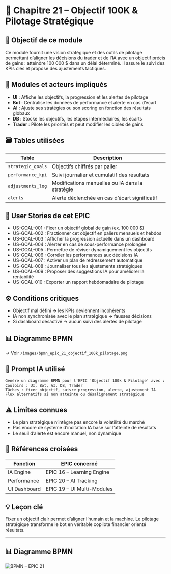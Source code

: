 # 📘 Chapitre 21 – Objectif 100K & Pilotage Stratégique

## 🎯 Objectif de ce module

Ce module fournit une vision stratégique et des outils de pilotage permettant d’aligner les décisions du trader et de l’IA avec un objectif précis de gains : atteindre 100 000 \$ dans un délai déterminé. Il assure le suivi des KPIs clés et propose des ajustements tactiques.

## 🧠 Modules et acteurs impliqués

* **UI** : Affiche les objectifs, la progression et les alertes de pilotage
* **Bot** : Centralise les données de performance et alerte en cas d’écart
* **AI** : Ajuste ses stratégies ou son scoring en fonction des résultats globaux
* **DB** : Stocke les objectifs, les étapes intermédiaires, les écarts
* **Trader** : Pilote les priorités et peut modifier les cibles de gains

## 🗃️ Tables utilisées

| Table             | Description                                     |
| ----------------- | ----------------------------------------------- |
| `strategic_goals` | Objectifs chiffrés par palier                   |
| `performance_kpi` | Suivi journalier et cumulatif des résultats     |
| `adjustments_log` | Modifications manuelles ou IA dans la stratégie |
| `alerts`          | Alerte déclenchée en cas d’écart significatif   |

## 📜 User Stories de cet EPIC

* US-GOAL-001 : Fixer un objectif global de gain (ex. 100 000 \$)
* US-GOAL-002 : Fractionner cet objectif en paliers mensuels et hebdos
* US-GOAL-003 : Afficher la progression actuelle dans un dashboard
* US-GOAL-004 : Alerter en cas de sous-performance prolongée
* US-GOAL-005 : Permettre de réviser dynamiquement les objectifs
* US-GOAL-006 : Corréler les performances aux décisions IA
* US-GOAL-007 : Activer un plan de redressement automatique
* US-GOAL-008 : Journaliser tous les ajustements stratégiques
* US-GOAL-009 : Proposer des suggestions IA pour améliorer la rentabilité
* US-GOAL-010 : Exporter un rapport hebdomadaire de pilotage

## ⚙️ Conditions critiques

* Objectif mal défini → les KPIs deviennent incohérents
* IA non synchronisée avec le plan stratégique → fausses décisions
* Si dashboard désactivé → aucun suivi des alertes de pilotage

## 📊 Diagramme BPMN

→ Voir `/images/bpmn_epic_21_objectif_100k_pilotage.png`

## 🧠 Prompt IA utilisé

```
Génère un diagramme BPMN pour l’EPIC 'Objectif 100k & Pilotage' avec :
Couloirs : UI, Bot, AI, DB, Trader
Tâches : fixer objectif, suivre progression, alerte, ajustement IA
Flux alternatifs si non atteinte ou désalignement stratégique
```

## ⚠️ Limites connues

* Le plan stratégique n’intègre pas encore la volatilité du marché
* Pas encore de système d’incitation IA basé sur l’atteinte de résultats
* Le seuil d’alerte est encore manuel, non dynamique

## 🔁 Références croisées

| Fonction     | EPIC concerné              |
| ------------ | -------------------------- |
| IA Engine    | EPIC 16 – Learning Engine  |
| Performance  | EPIC 20 – AI Tracking      |
| UI Dashboard | EPIC 19 – UI Multi-Modules |

## 💡 Leçon clé

Fixer un objectif clair permet d’aligner l’humain et la machine. Le pilotage stratégique transforme le bot en véritable copilote financier orienté résultats.


---

## 📊 Diagramme BPMN

![BPMN – EPIC 21](../images/bpmn_epic_21_objectif_100k_pilotage.png)
